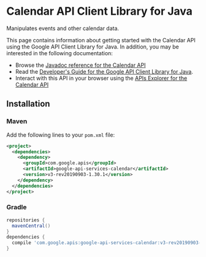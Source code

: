 # Calendar API Client Library for Java

Manipulates events and other calendar data.

This page contains information about getting started with the Calendar API
using the Google API Client Library for Java. In addition, you may be interested
in the following documentation:

* Browse the [Javadoc reference for the Calendar API][javadoc]
* Read the [Developer's Guide for the Google API Client Library for Java][google-api-client].
* Interact with this API in your browser using the [APIs Explorer for the Calendar API][api-explorer]

## Installation

### Maven

Add the following lines to your `pom.xml` file:

```xml
<project>
  <dependencies>
    <dependency>
      <groupId>com.google.apis</groupId>
      <artifactId>google-api-services-calendar</artifactId>
      <version>v3-rev20190903-1.30.1</version>
    </dependency>
  </dependencies>
</project>
```

### Gradle

```gradle
repositories {
  mavenCentral()
}
dependencies {
  compile 'com.google.apis:google-api-services-calendar:v3-rev20190903-1.30.1'
}
```

[javadoc]: https://googleapis.dev/java/google-api-services-calendar/latest/index.html
[google-api-client]: https://github.com/googleapis/google-api-java-client/
[api-explorer]: https://developers.google.com/apis-explorer/#p/abusiveexperiencereport/v1/
